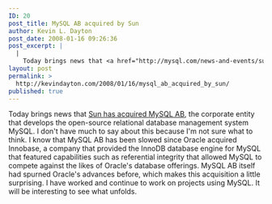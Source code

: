 ```yaml
---
ID: 20
post_title: MySQL AB acquired by Sun
author: Kevin L. Dayton
post_date: 2008-01-16 09:26:36
post_excerpt: |
  |
    Today brings news that <a href="http://mysql.com/news-and-events/sun-to-acquire-mysql.html" target="_new" title="MySQL AB :: Sun to Acquire MySQL">Sun has acquired MySQL AB</a>, the corporate entity that develops the open-source relational database management system MySQL.  I don't have much to say about this because I'm not sure what to think.  I know that MySQL AB has been slowed since Oracle acquired Innobase, a company that provided the InnoDB database engine for MySQL that featured capabilities such as referential integrity that allowed MySQL to compete against the likes of Oracle's database offerings.  MySQL AB itself had spurned Oracle's advances before, which makes this acquisition a little surprising.  I have worked and continue to work on projects using MySQL.  It will be interesting to see what unfolds.
layout: post
permalink: >
  http://kevindayton.com/2008/01/16/mysql_ab_acquired_by_sun/
published: true
---
```

Today brings news that <a href="http://mysql.com/news-and-events/sun-to-acquire-mysql.html" target="_new" title="MySQL AB :: Sun to Acquire MySQL">Sun has acquired MySQL AB</a>, the corporate entity that develops the open-source relational database management system MySQL.  I don't have much to say about this because I'm not sure what to think.  I know that MySQL AB has been slowed since Oracle acquired Innobase, a company that provided the InnoDB database engine for MySQL that featured capabilities such as referential integrity that allowed MySQL to compete against the likes of Oracle's database offerings.  MySQL AB itself had spurned Oracle's advances before, which makes this acquisition a little surprising.  I have worked and continue to work on projects using MySQL.  It will be interesting to see what unfolds.
<!--break-->